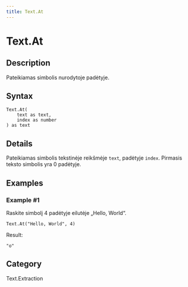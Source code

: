 ```yaml
---
title: Text.At
---
```


# Text.At


## Description

Pateikiamas simbolis nurodytoje padėtyje.


## Syntax

```powerquery
Text.At(
    text as text,
    index as number
) as text
```


## Details

Pateikiamas simbolis tekstinėje reikšmėje <code>text</code>, padėtyje <code>index</code>. Pirmasis teksto simbolis yra 0 padėtyje.


## Examples

### Example #1 
Raskite simbolį 4 padėtyje eilutėje „Hello, World“.
```powerquery
Text.At("Hello, World", 4)
```

Result: 
```powerquery
"o"
```




## Category
Text.Extraction
